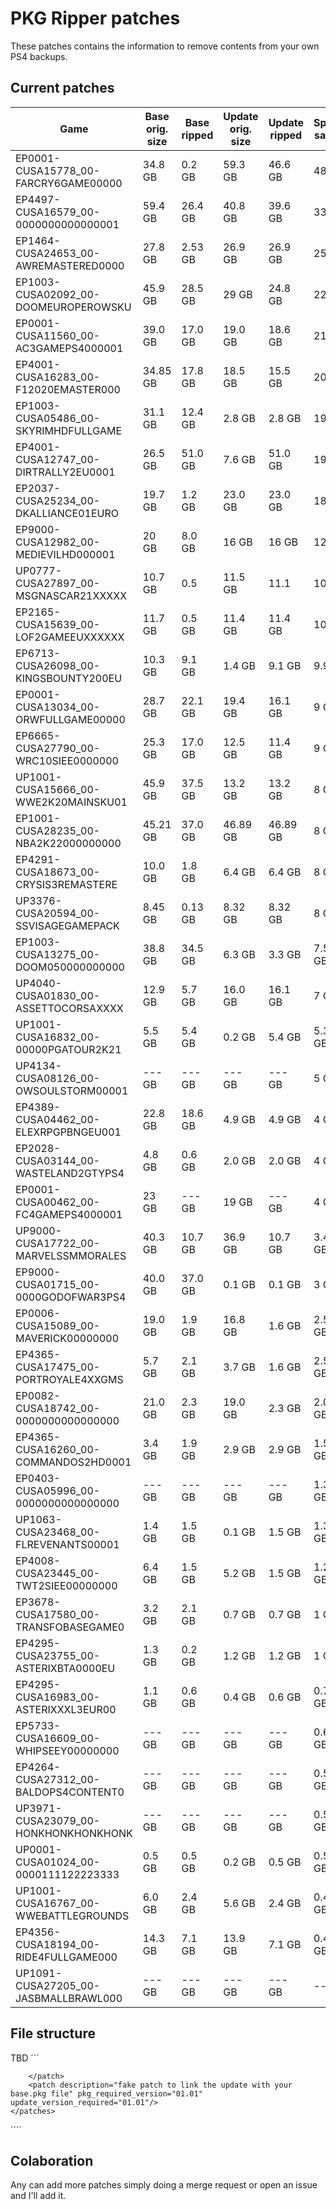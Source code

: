 # PKG Ripper patches

These patches contains the information to remove contents from your own PS4 backups.


## Current patches
| Game                                 	| Base orig. size 	| Base ripped 	| Update orig. size 	| Update ripped 	| Space saved
|--------------------------------------	|---------------------	|-------------------------	|-----------------------	|---------------------------	| ------------
| EP0001-CUSA15778_00-FARCRY6GAME00000 	| 34.8 GB               | 0.2 GB                    |  59.3 GB                  | 46.6 GB                      	| 48 GB
| EP4497-CUSA16579_00-0000000000000001 	| 59.4 GB               | 26.4 GB                   | 40.8 GB                  	| 39.6 GB                      	| 33 GB
| EP1464-CUSA24653_00-AWREMASTERED0000 	| 27.8 GB               | 2.53 GB                   | 26.9 GB                  	| 26.9 GB                      	| 25 GB
| EP1003-CUSA02092_00-DOOMEUROPEROWSKU 	| 45.9 GB             	| 28.5 GB                 	| 29 GB                 	| 24.8 GB                   	| 22 GB
| EP0001-CUSA11560_00-AC3GAMEPS4000001 	| 39.0 GB               | 17.0 GB                   | 19.0 GB                  	| 18.6 GB                      	| 21 GB
| EP4001-CUSA16283_00-F12020EMASTER000 	| 34.85 GB            	| 17.8 GB                 	| 18.5 GB               	| 15.5 GB                   	| 20 GB
| EP1003-CUSA05486_00-SKYRIMHDFULLGAME 	| 31.1 GB               | 12.4 GB                   |  2.8 GB                  	|  2.8 GB                      	| 19 GB
| EP4001-CUSA12747_00-DIRTRALLY2EU0001 	| 26.5 GB               |  51.0 GB                  |  7.6 GB                 	| 51.0 GB                     	| 19 GB
| EP2037-CUSA25234_00-DKALLIANCE01EURO 	| 19.7 GB               | 1.2 GB                   	| 23.0 GB                  	| 23.0 GB                      	| 18 GB
| EP9000-CUSA12982_00-MEDIEVILHD000001 	| 20 GB               	| 8.0 GB                  	| 16 GB                 	| 16 GB                     	| 12 GB
| UP0777-CUSA27897_00-MSGNASCAR21XXXXX 	| 10.7 GB             	| 0.5                     	| 11.5 GB               	| 11.1                      	| 10 GB
| EP2165-CUSA15639_00-LOF2GAMEEUXXXXXX 	| 11.7 GB               | 0.5 GB                    | 11.4 GB                  	| 11.4 GB                      	| 10 GB
| EP6713-CUSA26098_00-KINGSBOUNTY200EU 	| 10.3 GB               | 9.1 GB                    |  1.4 GB                 	| 9.1 GB                     	| 9.9GB
| EP0001-CUSA13034_00-ORWFULLGAME00000 	| 28.7 GB               | 22.1 GB                   | 19.4 GB                 	| 16.1 GB                     	|  9 GB
| EP6665-CUSA27790_00-WRC10SIEE0000000 	| 25.3 GB               | 17.0 GB                   | 12.5 GB                  	| 11.4 GB                      	|  9 GB
| UP1001-CUSA15666_00-WWE2K20MAINSKU01 	| 45.9 GB               | 37.5 GB                   | 13.2 GB                  	| 13.2 GB                      	|  8 GB
| EP1001-CUSA28235_00-NBA2K22000000000 	| 45.21 GB              | 37.0 GB                   | 46.89 GB                 	| 46.89 GB                     	|  8 GB
| EP4291-CUSA18673_00-CRYSIS3REMASTERE 	| 10.0 GB               | 1.8 GB                    |  6.4 GB                  	|  6.4 GB                      	|  8 GB
| UP3376-CUSA20594_00-SSVISAGEGAMEPACK 	| 8.45 GB               | 0.13 GB                   | 8.32 GB                  	| 8.32 GB                      	|  8 GB
| EP1003-CUSA13275_00-DOOM050000000000 	|  38.8 GB              |  34.5 GB                  |  6.3 GB                 	| 3.3 GB                     	|  7.5 GB
| UP4040-CUSA01830_00-ASSETTOCORSAXXXX 	| 12.9 GB               |  5.7 GB                   | 16.0 GB                 	| 16.1 GB                     	|  7 GB
| UP1001-CUSA16832_00-00000PGATOUR2K21 	|  5.5 GB               |  5.4 GB                   |  0.2 GB                 	| 5.4 GB                     	|  5.3 GB
| UP4134-CUSA08126_00-OWSOULSTORM00001 	|  --- GB               |  --- GB                   |  --- GB                 	| --- GB                     	|  5 GB
| EP4389-CUSA04462_00-ELEXRPGPBNGEU001 	| 22.8 GB               | 18.6 GB                   | 4.9 GB                  	| 4.9 GB                      	|  4 GB
| EP2028-CUSA03144_00-WASTELAND2GTYPS4 	| 4.8 GB                | 0.6 GB                    | 2.0 GB                  	| 2.0 GB                      	|  4 GB
| EP0001-CUSA00462_00-FC4GAMEPS4000001 	|  23  GB               |  --- GB                   |  19  GB                 	| --- GB                     	|  4 GB
| UP9000-CUSA17722_00-MARVELSSMMORALES 	|  40.3 GB              |  10.7 GB                  |  36.9 GB                 	| 10.7 GB                     	|  3.4 GB
| EP9000-CUSA01715_00-0000GODOFWAR3PS4 	| 40.0 GB               | 37.0 GB                   | 0.1 GB                  	|  0.1 GB                      	|   3 GB
| EP0006-CUSA15089_00-MAVERICK00000000 	|  19.0 GB              |  1.9 GB                   |  16.8 GB                 	|  1.6 GB                     	|  2.5 GB
| EP4365-CUSA17475_00-PORTROYALE4XXGMS 	|  5.7 GB               |  2.1 GB                   |  3.7 GB                 	| 1.6 GB                     	|  2.5 GB
| EP0082-CUSA18742_00-0000000000000000 	|  21.0 GB              |  2.3 GB                   |  19.0 GB                 	| 2.3 GB                     	|  2.0 GB
| EP4365-CUSA16260_00-COMMANDOS2HD0001 	|  3.4 GB               |  1.9 GB                   |  2.9 GB                 	| 2.9 GB                     	|  1.5 GB
| EP0403-CUSA05996_00-0000000000000000 	|  --- GB               |  --- GB                   |  --- GB                 	| --- GB                     	|  1.3 GB
| UP1063-CUSA23468_00-FLREVENANTS00001 	|  1.4 GB               |  1.5 GB                   |  0.1 GB                 	| 1.5 GB                     	|  1.3 GB
| EP4008-CUSA23445_00-TWT2SIEE00000000 	|  6.4 GB               |  1.5 GB                   |  5.2 GB                 	| 1.5 GB                     	|  1.2 GB
| EP3678-CUSA17580_00-TRANSFOBASEGAME0 	| 3.2 GB              	| 2.1 GB                  	| 0.7 GB                	| 0.7 GB                    	|  1 GB
| EP4295-CUSA23755_00-ASTERIXBTA0000EU 	|  1.3 GB               |  0.2 GB                   |  1.2 GB                 	| 1.2 GB                     	|  1 GB
| EP4295-CUSA16983_00-ASTERIXXXL3EUR00 	|  1.1 GB               |  0.6 GB                   |  0.4 GB                 	| 0.6 GB                     	|  0.7 GB
| EP5733-CUSA16609_00-WHIPSEEY00000000 	|  --- GB               |  --- GB                   |  --- GB                 	| --- GB                     	|  0.6 GB
| EP4264-CUSA27312_00-BALDOPS4CONTENT0 	|  --- GB               |  --- GB                   |  --- GB                 	| --- GB                     	|  0.5 GB
| UP3971-CUSA23079_00-HONKHONKHONKHONK 	|  --- GB               |  --- GB                   |  --- GB                 	| --- GB                     	|  0.5 GB
| UP0001-CUSA01024_00-0000111122223333 	|  0.5 GB               |  0.5 GB                   |  0.2 GB                 	| 0.5 GB                     	|  0.5 GB
| UP1001-CUSA16767_00-WWEBATTLEGROUNDS 	|  6.0 GB               |  2.4 GB                   |  5.6 GB                 	| 2.4 GB                     	|  0.4 GB
| EP4356-CUSA18194_00-RIDE4FULLGAME000 	|  14.3 GB              |  7.1 GB                   |  13.9 GB                 	| 7.1 GB                     	|  0.4 GB
| UP1091-CUSA27205_00-JASBMALLBRAWL000 	|  --- GB               |  --- GB                   |  --- GB                 	| --- GB                     	|  --  GB


## File structure

TBD
´´´
<?xml version="1.0"?>
<pkgpatch>
    <patchInfo description="Removes unnecesary content and all languages except spanish" title_id="CUSA17580" content_id="EP3678-CUSA17580_00-TRANSFOBASEGAME0">
    </patchInfo>
    <patches>
        <patch description="Removes all duplicate content from update 01.01 and all languages except spanish" pkg_required_version="01.00" update_version_required="01.01">
            <file path="Media/SymbolMap"/>
            
        </patch>
        <patch description="fake patch to link the update with your base.pkg file" pkg_required_version="01.01" update_version_required="01.01"/>        
    </patches>

</pkgpatch>
´´´´
 
## Colaboration

Any can add more patches simply doing a merge request or open an issue and I'll add it. 
